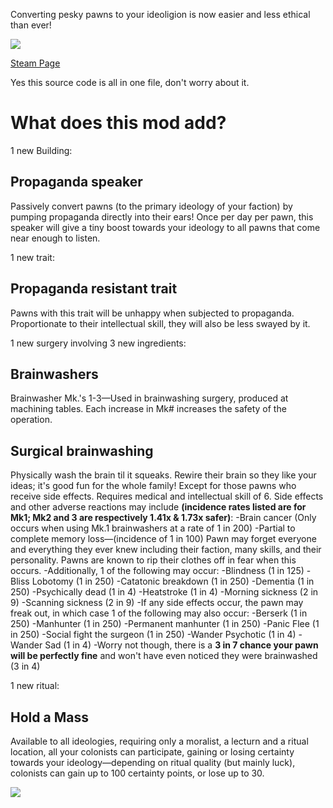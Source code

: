 Converting pesky pawns to your ideoligion is now easier and less ethical than ever!

[![](https://i.imgur.com/VBhtlPS.png)](https://steamcommunity.com/sharedfiles/filedetails/?id=3343993810)	

[Steam Page](https://steamcommunity.com/sharedfiles/filedetails/?id=3343993810)

Yes this source code is all in one file, don't worry about it.

# What does this mod add? 
1 new Building:
## Propaganda speaker 
Passively convert pawns (to the primary ideology of your faction) by pumping propaganda directly into their ears! Once per day per pawn, this speaker will give a tiny boost towards your ideology to all pawns that come near enough to listen.
	
1 new trait:
## Propaganda resistant trait 
Pawns with this trait will be unhappy when subjected to propaganda. Proportionate to their intellectual skill, they will also be less swayed by it.
	
1 new surgery involving 3 new ingredients:
## Brainwashers
Brainwasher Mk.'s 1-3—Used in brainwashing surgery, produced at machining tables. Each increase in Mk# increases the safety of the operation.

## Surgical brainwashing 
Physically wash the brain til it squeaks. Rewire their brain so they like your ideas; it's good fun for the whole family! Except for those pawns who receive side effects. Requires medical and intellectual skill of 6. Side effects and other adverse reactions may include **(incidence rates listed are for Mk1; Mk2 and 3 are respectively 1.41x & 1.73x safer)**:
	-Brain cancer (Only occurs when using Mk.1 brainwashers at a rate of 1 in 200)
	-Partial to complete memory loss—(incidence of 1 in 100) Pawn may forget everyone and everything they ever knew including their faction, many skills, and their personality. Pawns are known to rip their clothes off in fear when this occurs.
	-Additionally, 1 of the following may occur:
		-Blindness (1 in 125)
		-Bliss Lobotomy (1 in 250)
		-Catatonic breakdown (1 in 250)
		-Dementia (1 in 250)
		-Psychically dead (1 in 4)
		-Heatstroke (1 in 4)
		-Morning sickness (2 in 9)
		-Scanning sickness (2 in 9)
	-If any side effects occur, the pawn may freak out, in which case 1 of the following may also occur:
		-Berserk (1 in 250)
		-Manhunter (1 in 250)
		-Permanent manhunter (1 in 250)
		-Panic Flee (1 in 250)
		-Social fight the surgeon (1 in 250)
		-Wander Psychotic (1 in 4)
		-Wander Sad (1 in 4)
	-Worry not though, there is a **3 in 7 chance your pawn will be perfectly fine** and won't have even noticed they were brainwashed (3 in 4)
	
1 new ritual:
## Hold a Mass
Available to all ideologies, requiring only a moralist, a lecturn and a ritual location, all your colonists can participate, gaining or losing certainty towards your ideology—depending on ritual quality (but mainly luck), colonists can gain up to 100 certainty points, or lose up to 30.

[![](https://i.imgur.com/ERuxYuR.png)](https://buymeacoffee.com/samomezz)
